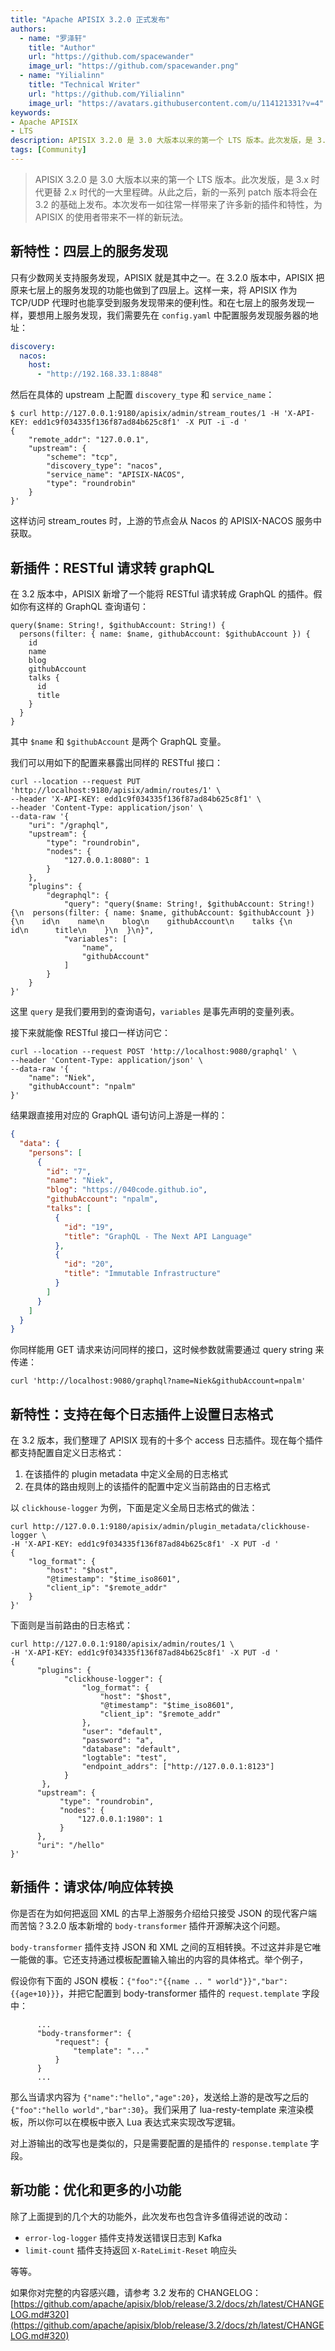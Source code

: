 ```yaml
---
title: "Apache APISIX 3.2.0 正式发布"
authors:
  - name: "罗泽轩"
    title: "Author"
    url: "https://github.com/spacewander"
    image_url: "https://github.com/spacewander.png"
  - name: "Yilialinn"
    title: "Technical Writer"
    url: "https://github.com/Yilialinn"
    image_url: "https://avatars.githubusercontent.com/u/114121331?v=4"
keywords: 
- Apache APISIX
- LTS
description: APISIX 3.2.0 是 3.0 大版本以来的第一个 LTS 版本。此次发版，是 3.x 时代更替 2.x 时代的一大里程碑。从此之后，新的一系列 patch 版本将会在 3.2 的基础上发布。本次发布一如往常一样带来了许多新的插件和特性，为 APISIX 的使用者带来不一样的新玩法。
tags: [Community]
---
```


> APISIX 3.2.0 是 3.0 大版本以来的第一个 LTS 版本。此次发版，是 3.x 时代更替 2.x 时代的一大里程碑。从此之后，新的一系列 patch 版本将会在 3.2 的基础上发布。本次发布一如往常一样带来了许多新的插件和特性，为 APISIX 的使用者带来不一样的新玩法。

<!--truncate-->

## 新特性：四层上的服务发现

只有少数网关支持服务发现，APISIX 就是其中之一。在 3.2.0 版本中，APISIX 把原来七层上的服务发现的功能也做到了四层上。这样一来，将 APISIX 作为 TCP/UDP 代理时也能享受到服务发现带来的便利性。和在七层上的服务发现一样，要想用上服务发现，我们需要先在 `config.yaml` 中配置服务发现服务器的地址：

```yaml
discovery:
  nacos:
    host:
      - "http://192.168.33.1:8848"
```

然后在具体的 upstream 上配置 `discovery_type` 和 `service_name`：

```shell
$ curl http://127.0.0.1:9180/apisix/admin/stream_routes/1 -H 'X-API-KEY: edd1c9f034335f136f87ad84b625c8f1' -X PUT -i -d '
{
    "remote_addr": "127.0.0.1",
    "upstream": {
        "scheme": "tcp",
        "discovery_type": "nacos",
        "service_name": "APISIX-NACOS",
        "type": "roundrobin"
    }
}'
```

这样访问 stream_routes 时，上游的节点会从 Nacos 的 APISIX-NACOS 服务中获取。

## 新插件：RESTful 请求转 graphQL

在 3.2 版本中，APISIX 新增了一个能将 RESTful 请求转成 GraphQL 的插件。假如你有这样的 GraphQL 查询语句：

```
query($name: String!, $githubAccount: String!) {
  persons(filter: { name: $name, githubAccount: $githubAccount }) {
    id
    name
    blog
    githubAccount
    talks {
      id
      title
    }
  }
}
```

其中 `$name` 和 `$githubAccount` 是两个 GraphQL 变量。

我们可以用如下的配置来暴露出同样的 RESTful 接口：

```shell
curl --location --request PUT 'http://localhost:9180/apisix/admin/routes/1' \
--header 'X-API-KEY: edd1c9f034335f136f87ad84b625c8f1' \
--header 'Content-Type: application/json' \
--data-raw '{
    "uri": "/graphql",
    "upstream": {
        "type": "roundrobin",
        "nodes": {
            "127.0.0.1:8080": 1
        }
    },
    "plugins": {
        "degraphql": {
            "query": "query($name: String!, $githubAccount: String!) {\n  persons(filter: { name: $name, githubAccount: $githubAccount }) {\n    id\n    name\n    blog\n    githubAccount\n    talks {\n      id\n      title\n    }\n  }\n}",
            "variables": [
                "name",
                "githubAccount"
            ]
        }
    }
}'
```

这里 `query` 是我们要用到的查询语句，`variables` 是事先声明的变量列表。

接下来就能像 RESTful 接口一样访问它：

```shell
curl --location --request POST 'http://localhost:9080/graphql' \
--header 'Content-Type: application/json' \
--data-raw '{
    "name": "Niek",
    "githubAccount": "npalm"
}'
```

结果跟直接用对应的 GraphQL 语句访问上游是一样的：

```json
{
  "data": {
    "persons": [
      {
        "id": "7",
        "name": "Niek",
        "blog": "https://040code.github.io",
        "githubAccount": "npalm",
        "talks": [
          {
            "id": "19",
            "title": "GraphQL - The Next API Language"
          },
          {
            "id": "20",
            "title": "Immutable Infrastructure"
          }
        ]
      }
    ]
  }
}
```

你同样能用 GET 请求来访问同样的接口，这时候参数就需要通过 query string 来传递：

```
curl 'http://localhost:9080/graphql?name=Niek&githubAccount=npalm'
```

## 新特性：支持在每个日志插件上设置日志格式

在 3.2 版本，我们整理了 APISIX 现有的十多个 access 日志插件。现在每个插件都支持配置自定义日志格式：

1. 在该插件的 plugin metadata 中定义全局的日志格式
2. 在具体的路由规则上的该插件的配置中定义当前路由的日志格式

以 `clickhouse-logger` 为例，下面是定义全局日志格式的做法：

```shell
curl http://127.0.0.1:9180/apisix/admin/plugin_metadata/clickhouse-logger \
-H 'X-API-KEY: edd1c9f034335f136f87ad84b625c8f1' -X PUT -d '
{
    "log_format": {
        "host": "$host",
        "@timestamp": "$time_iso8601",
        "client_ip": "$remote_addr"
    }
}'
```

下面则是当前路由的日志格式：

```shell
curl http://127.0.0.1:9180/apisix/admin/routes/1 \
-H 'X-API-KEY: edd1c9f034335f136f87ad84b625c8f1' -X PUT -d '
{
      "plugins": {
            "clickhouse-logger": {
                "log_format": {
                    "host": "$host",
                    "@timestamp": "$time_iso8601",
                    "client_ip": "$remote_addr"
                },
                "user": "default",
                "password": "a",
                "database": "default",
                "logtable": "test",
                "endpoint_addrs": ["http://127.0.0.1:8123"]
            }
       },
      "upstream": {
           "type": "roundrobin",
           "nodes": {
               "127.0.0.1:1980": 1
           }
      },
      "uri": "/hello"
}'

```

## 新插件：请求体/响应体转换

你是否在为如何把返回 XML 的古早上游服务介绍给只接受 JSON 的现代客户端而苦恼？3.2.0 版本新增的 `body-transformer` 插件开源解决这个问题。

`body-transformer` 插件支持 JSON 和 XML 之间的互相转换。不过这并非是它唯一能做的事。它还支持通过模板配置输入输出的内容的具体格式。举个例子，

假设你有下面的 JSON 模板：`{"foo":"{{name .. " world"}}","bar":{{age+10}}}`，并把它配置到 body-transformer 插件的 `request.template` 字段中：

```
      ...
      "body-transformer": {
          "request": {
              "template": "..."
          }
      }
      ...
```

那么当请求内容为 `{"name":"hello","age":20}`，发送给上游的是改写之后的 `{"foo":"hello world","bar":30}`。我们采用了 lua-resty-template 来渲染模板，所以你可以在模板中嵌入 Lua 表达式来实现改写逻辑。

对上游输出的改写也是类似的，只是需要配置的是插件的 `response.template` 字段。

## 新功能：优化和更多的小功能

除了上面提到的几个大的功能外，此次发布也包含许多值得述说的改动：

* `error-log-logger` 插件支持发送错误日志到 Kafka
* `limit-count` 插件支持返回 `X-RateLimit-Reset` 响应头

等等。

如果你对完整的内容感兴趣，请参考 3.2 发布的 CHANGELOG：[https://github.com/apache/apisix/blob/release/3.2/docs/zh/latest/CHANGELOG.md#320](https://github.com/apache/apisix/blob/release/3.2/docs/zh/latest/CHANGELOG.md#320)
